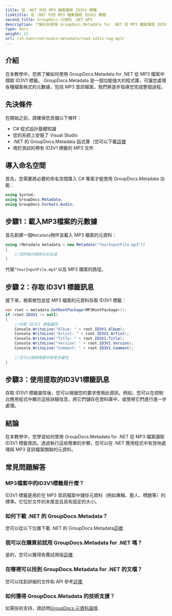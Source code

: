 ```yaml
---
title: 從 .NET 中的 MP3 檔案讀取 ID3V1 標籤
linktitle: 從 .NET 中的 MP3 檔案讀取 ID3V1 標籤
second_title: GroupDocs.元資料 .NET API
description: 了解如何使用 GroupDocs.Metadata for .NET 從 MP3 檔案讀取 ID3V1 標籤。帶有程式碼範例的分步教程。
type: docs
weight: 11
url: /zh-hant/net/audio-metadata/read-id3v1-tag-mp3/
---
```

## 介紹
在本教學中，您將了解如何使用 GroupDocs.Metadata for .NET 從 MP3 檔案中擷取 ID3V1 標籤。 GroupDocs.Metadata 是一個功能強大的程式庫，可讓您處理各種檔案格式的元數據，包括 MP3 音訊檔案。我們將逐步指導您完成整個過程。
## 先決條件
在開始之前，請確保您具備以下條件：
- C# 程式設計基礎知識
- 您的系統上安裝了 Visual Studio
-  .NET 的 GroupDocs.Metadata 函式庫（您可以下載[這裡](https://releases.groupdocs.com/metadata/net/）)
- 用於測試的帶有 ID3V1 標籤的 MP3 文件

## 導入命名空間
首先，您需要將必要的命名空間匯入 C# 專案才能使用 GroupDocs.Metadata 功能：
```csharp
using System;
using GroupDocs.Metadata;
using GroupDocs.Formats.Audio;
```
## 步驟1：載入MP3檔案的元數據
首先創建一個`Metadata`物件並載入 MP3 檔案的元資料：
```csharp
using (Metadata metadata = new Metadata("YourInputFile.mp3"))
{
    //您的程式碼將位於此處
}
```
代替`"YourInputFile.mp3"`以及 MP3 檔案的路徑。
## 步驟 2：存取 ID3V1 標籤訊息
接下來，檢索根包並從 MP3 檔案的元資料存取 ID3V1 標籤：
```csharp
var root = metadata.GetRootPackage<MP3RootPackage>();
if (root.ID3V1 != null)
{
    //存取 ID3V1 標籤屬性
    Console.WriteLine("Album: " + root.ID3V1.Album);
    Console.WriteLine("Artist: " + root.ID3V1.Artist);
    Console.WriteLine("Title: " + root.ID3V1.Title);
    Console.WriteLine("Version: " + root.ID3V1.Version);
    Console.WriteLine("Comment: " + root.ID3V1.Comment);
    
    //您可以根據需要存取更多屬性
}
```
## 步驟3：使用提取的ID3V1標籤訊息
存取 ID3V1 標籤屬性後，您可以根據您的要求使用此資訊。例如，您可以在控制台應用程式中顯示這些詳細信息，將它們儲存在資料庫中，或使用它們進行進一步處理。

## 結論
在本教學中，您學習如何使用 GroupDocs.Metadata for .NET 從 MP3 檔案讀取 ID3V1 標籤資訊。透過執行這些簡單的步驟，您可以在 .NET 應用程式中有效地處理與 MP3 音訊檔案關聯的元資料。

## 常見問題解答
### MP3檔案中的ID3V1標籤是什麼？
ID3V1 標籤是用於在 MP3 音訊檔案中儲存元資料（例如專輯、藝人、標題等）的標準。它位於文件的末尾並且具有固定的大小。
### 如何下載 .NET 的 GroupDocs.Metadata？
您可以從以下位置下載 .NET 的 GroupDocs.Metadata[這裡](https://releases.groupdocs.com/metadata/net/).
### 我可以在購買前試用 GroupDocs.Metadata for .NET 嗎？
是的，您可以獲得免費試用版[這裡](https://releases.groupdocs.com/).
### 在哪裡可以找到 GroupDocs.Metadata for .NET 的文檔？
您可以找到詳細的文件和 API 參考[這裡](https://reference.groupdocs.com/metadata/net/).
### 如何獲得 GroupDocs.Metadata 的技術支援？
如需技術支持，請訪問[GroupDocs.元資料論壇](https://forum.groupdocs.com/c/metadata/14).